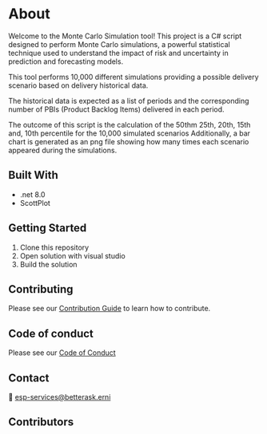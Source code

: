 # About
Welcome to the Monte Carlo Simulation tool! This project is a C# script designed to perform Monte Carlo simulations, a powerful statistical technique used to understand the impact of risk and uncertainty in prediction and forecasting models.

This tool performs 10,000 different simulations providing a possible delivery scenario based on delivery historical data.  

The historical data is expected as a list of periods and the corresponding 
number of PBIs (Product Backlog Items) delivered in each period.

The outcome of this script is the calculation of the 50thm 25th, 20th, 15th and, 10th percentile for the 10,000 simulated scenarios  Additionally, a bar chart is generated as an png file
showing how many times each scenario appeared during the simulations.

## Built With
- .net 8.0
- ScottPlot

## Getting Started
1. Clone this repository
2. Open solution with visual studio
3. Build the solution

## Contributing
Please see our [Contribution Guide](https://github.com/ERNI-Academy/net6-automation-testware/blob/main/CONTRIBUTING.md) to learn how to contribute.

## Code of conduct
Please see our [Code of Conduct](https://github.com/ERNI-Academy/net6-automation-testware/blob/main/CODE_OF_CONDUCT.md)

## Contact
📧 [esp-services@betterask.erni](mailto:esp-services@betterask.erni)

## Contributors
